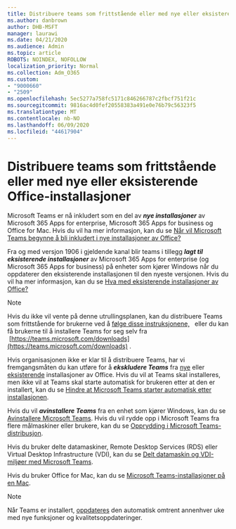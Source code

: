 ```yaml
---
title: Distribuere teams som frittstående eller med nye eller eksisterende Office-installasjoner
ms.author: danbrown
author: DHB-MSFT
manager: laurawi
ms.date: 04/21/2020
ms.audience: Admin
ms.topic: article
ROBOTS: NOINDEX, NOFOLLOW
localization_priority: Normal
ms.collection: Adm_O365
ms.custom:
- "9000660"
- "2509"
ms.openlocfilehash: 5ec5277a758fc5171c846266787c2fbcf751f21c
ms.sourcegitcommit: 9816ac4d0fef20558383a491e0e76b79c56323f5
ms.translationtype: MT
ms.contentlocale: nb-NO
ms.lasthandoff: 06/09/2020
ms.locfileid: "44617904"
---
```

# <a name="deploying-teams-as-standalone-or-with-new-or-existing-office-installations"></a>Distribuere teams som frittstående eller med nye eller eksisterende Office-installasjoner

Microsoft Teams er nå inkludert som en del av ***nye installasjoner*** av Microsoft 365 Apps for enterprise, Microsoft 365 Apps for business og Office for Mac. Hvis du vil ha mer informasjon, kan du se [Når vil Microsoft Teams begynne å bli inkludert i nye installasjoner av Office?](https://docs.microsoft.com/deployoffice/teams-install#when-will-microsoft-teams-start-being-included-with-new-installations-of-microsoft-365-apps)

Fra og med versjon 1906 i gjeldende kanal blir teams i tillegg ***lagt til eksisterende installasjoner*** av Microsoft 365 Apps for enterprise (og Microsoft 365 Apps for business) på enheter som kjører Windows når du oppdaterer den eksisterende installasjonen til den nyeste versjonen. Hvis du vil ha mer informasjon, kan du se [Hva med eksisterende installasjoner av Office?](https://docs.microsoft.com/deployoffice/teams-install#what-about-existing-installations-of-microsoft-365-apps)

> [!NOTE]
> Hvis du ikke vil vente på denne utrullingsplanen, kan du distribuere Teams som frittstående for brukerne ved å [følge disse instruksjonene,](https://docs.microsoft.com/MicrosoftTeams/msi-deployment)   eller du kan få brukerne til å installere Teams for seg selv fra  [https://teams.microsoft.com/downloads](https://teams.microsoft.com/downloads) .

Hvis organisasjonen ikke er klar til å distribuere Teams, har vi fremgangsmåten du kan utføre for å ***ekskludere Teams*** fra [nye](https://docs.microsoft.com/deployoffice/teams-install#how-to-exclude-microsoft-teams-from-new-installations-of-microsoft-365-apps) eller [eksisterende](https://docs.microsoft.com/deployoffice/teams-install#use-group-policy-to-control-the-installation-of-microsoft-teams) installasjoner av Office. Hvis du vil at Teams skal installeres, men ikke vil at Teams skal starte automatisk for brukeren etter at den er installert, kan du se [Hindre at Microsoft Teams starter automatisk etter installasjonen](https://docs.microsoft.com/deployoffice/teams-install#use-group-policy-to-prevent-microsoft-teams-from-starting-automatically-after-installation).

Hvis du vil ***avinstallere Teams*** fra en enhet som kjører Windows, kan du se [Avinstallere Microsoft Teams](https://support.office.com/article/3b159754-3c26-4952-abe7-57d27f5f4c81). Hvis du vil rydde opp i Microsoft Teams fra flere målmaskiner eller brukere, kan du se [Opprydding i Microsoft Teams-distribusjon](https://docs.microsoft.com/microsoftteams/scripts/powershell-script-teams-deployment-clean-up).

Hvis du bruker delte datamaskiner, Remote Desktop Services (RDS) eller Virtual Desktop Infrastructure (VDI), kan du se [Delt datamaskin og VDI-miljøer med Microsoft Teams](https://docs.microsoft.com/deployoffice/teams-install#shared-computer-and-vdi-environments-with-microsoft-teams).

Hvis du bruker Office for Mac, kan du se [Microsoft Teams-installasjoner på en Mac](https://docs.microsoft.com/deployoffice/teams-install#microsoft-teams-installations-on-a-mac).

> [!NOTE]
> Når Teams er installert, [oppdateres](https://docs.microsoft.com/deployoffice/teams-install#feature-and-quality-updates-for-microsoft-teams) den automatisk omtrent annenhver uke med nye funksjoner og kvalitetsoppdateringer. 